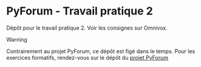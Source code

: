 # PyForum - Travail pratique 2

Dépôt pour le travail pratique 2. Voir les consignes sur Omnivox.

> [!WARNING] 
> Contrairement au projet PyForum, ce dépôt est figé dans le temps.
> Pour les exercices formatifs, rendez-vous sur le dépôt du [projet PyForum](https://github.com/archambaultv-prof/2025H-420-2C3-MA-Pyforum)
